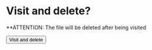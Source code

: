 # Visit and delete?

**ATTENTION: The file will be deleted after being visited

<button name="button" onclick="javascript:confirm();">Visit and delete</button>
